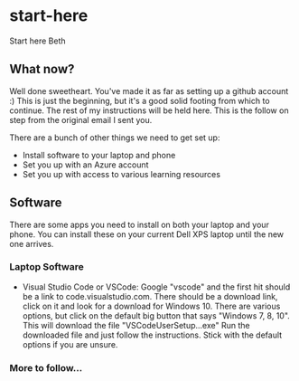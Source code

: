 # start-here
Start here Beth

## What now?

Well done sweetheart. You've made it as far as setting up a github account :) This is just the beginning, but it's a good solid footing from which to continue. The rest of my instructions will be held here. This is the follow on step from the original email I sent you.

There are a bunch of other things we need to get set up:

* Install software to your laptop and phone
* Set you up with an Azure account
* Set you up with access to various learning resources

## Software

There are some apps you need to install on both your laptop and your phone. You can install these on your current Dell XPS laptop until the new one arrives.

### Laptop Software

* Visual Studio Code or VSCode: Google "vscode" and the first hit should be a link to code.visualstudio.com. There should be a download link, click on it and look for a download for Windows 10. There are various options, but click on the default big button that says "Windows 7, 8, 10". This will download the file "VSCodeUserSetup...exe" Run the downloaded file and just follow the instructions. Stick with the default options if you are unsure.

### More to follow...
